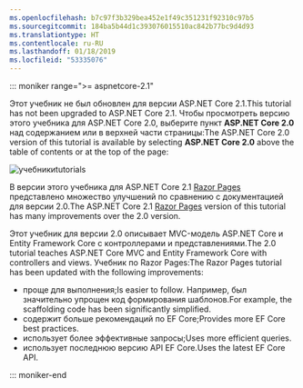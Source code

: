 ```yaml
---
ms.openlocfilehash: b7c97f3b329bea452e1f49c351231f92310c97b5
ms.sourcegitcommit: 184ba5b44d1c393076015510ac842b77bc9d4d93
ms.translationtype: HT
ms.contentlocale: ru-RU
ms.lasthandoff: 01/18/2019
ms.locfileid: "53335076"
---
```

::: moniker range=">= aspnetcore-2.1"

<span data-ttu-id="f3c61-101">Этот учебник не был обновлен для версии ASP.NET Core 2.1.</span><span class="sxs-lookup"><span data-stu-id="f3c61-101">This tutorial has not been upgraded to ASP.NET Core 2.1.</span></span> <span data-ttu-id="f3c61-102">Чтобы просмотреть версию этого учебника для ASP.NET Core 2.0, выберите пункт **ASP.NET Core 2.0** над содержанием или в верхней части страницы:</span><span class="sxs-lookup"><span data-stu-id="f3c61-102">The ASP.NET Core 2.0 version of this tutorial is available by selecting **ASP.NET Core 2.0** above the table of contents or at the top of the page:</span></span>

![<span data-ttu-id="f3c61-103">учебники</span><span class="sxs-lookup"><span data-stu-id="f3c61-103">tutorials</span></span> ](~//data/ef-rp/read-related-data/_static/2.1.png)

<span data-ttu-id="f3c61-104">В версии этого учебника для ASP.NET Core 2.1 [Razor Pages](xref:data/ef-rp/intro) представлено множество улучшений по сравнению с документацией для версии 2.0.</span><span class="sxs-lookup"><span data-stu-id="f3c61-104">The ASP.NET Core 2.1 [Razor Pages](xref:data/ef-rp/intro) version of this tutorial has many improvements over the 2.0 version.</span></span>

<span data-ttu-id="f3c61-105">Этот учебник для версии 2.0 описывает MVC-модель ASP.NET Core и Entity Framework Core с контроллерами и представлениями.</span><span class="sxs-lookup"><span data-stu-id="f3c61-105">The 2.0 tutorial teaches ASP.NET Core MVC and Entity Framework Core with controllers and views.</span></span> <span data-ttu-id="f3c61-106">Учебник по Razor Pages:</span><span class="sxs-lookup"><span data-stu-id="f3c61-106">The Razor Pages tutorial has been updated with the following improvements:</span></span>

* <span data-ttu-id="f3c61-107">проще для выполнения;</span><span class="sxs-lookup"><span data-stu-id="f3c61-107">Is easier to follow.</span></span> <span data-ttu-id="f3c61-108">Например, был значительно упрощен код формирования шаблонов.</span><span class="sxs-lookup"><span data-stu-id="f3c61-108">For example, the scaffolding code has been significantly simplified.</span></span>
* <span data-ttu-id="f3c61-109">содержит больше рекомендаций по EF Core;</span><span class="sxs-lookup"><span data-stu-id="f3c61-109">Provides more EF Core best practices.</span></span>
* <span data-ttu-id="f3c61-110">использует более эффективные запросы;</span><span class="sxs-lookup"><span data-stu-id="f3c61-110">Uses more efficient queries.</span></span>
* <span data-ttu-id="f3c61-111">использует последнюю версию API EF Core.</span><span class="sxs-lookup"><span data-stu-id="f3c61-111">Uses the latest EF Core API.</span></span>

::: moniker-end
